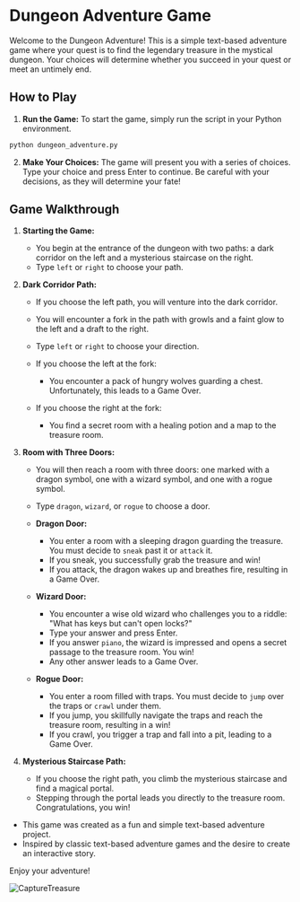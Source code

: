 
# Dungeon Adventure Game

Welcome to the Dungeon Adventure! This is a simple text-based adventure game where your quest is to find the legendary treasure in the mystical dungeon. Your choices will determine whether you succeed in your quest or meet an untimely end.

## How to Play

1. **Run the Game:**
   To start the game, simply run the script in your Python environment.

```bash
python dungeon_adventure.py
```

2. **Make Your Choices:**
   The game will present you with a series of choices. Type your choice and press Enter to continue. Be careful with your decisions, as they will determine your fate!

## Game Walkthrough

1. **Starting the Game:**
   - You begin at the entrance of the dungeon with two paths: a dark corridor on the left and a mysterious staircase on the right.
   - Type `left` or `right` to choose your path.

2. **Dark Corridor Path:**
   - If you choose the left path, you will venture into the dark corridor.
   - You will encounter a fork in the path with growls and a faint glow to the left and a draft to the right.
   - Type `left` or `right` to choose your direction.

   - If you choose the left at the fork:
     - You encounter a pack of hungry wolves guarding a chest. Unfortunately, this leads to a Game Over.
   - If you choose the right at the fork:
     - You find a secret room with a healing potion and a map to the treasure room.

3. **Room with Three Doors:**
   - You will then reach a room with three doors: one marked with a dragon symbol, one with a wizard symbol, and one with a rogue symbol.
   - Type `dragon`, `wizard`, or `rogue` to choose a door.

   - **Dragon Door:**
     - You enter a room with a sleeping dragon guarding the treasure. You must decide to `sneak` past it or `attack` it.
     - If you sneak, you successfully grab the treasure and win!
     - If you attack, the dragon wakes up and breathes fire, resulting in a Game Over.

   - **Wizard Door:**
     - You encounter a wise old wizard who challenges you to a riddle: "What has keys but can't open locks?"
     - Type your answer and press Enter.
     - If you answer `piano`, the wizard is impressed and opens a secret passage to the treasure room. You win!
     - Any other answer leads to a Game Over.

   - **Rogue Door:**
     - You enter a room filled with traps. You must decide to `jump` over the traps or `crawl` under them.
     - If you jump, you skillfully navigate the traps and reach the treasure room, resulting in a win!
     - If you crawl, you trigger a trap and fall into a pit, leading to a Game Over.

4. **Mysterious Staircase Path:**
   - If you choose the right path, you climb the mysterious staircase and find a magical portal.
   - Stepping through the portal leads you directly to the treasure room. Congratulations, you win!


- This game was created as a fun and simple text-based adventure project.
- Inspired by classic text-based adventure games and the desire to create an interactive story.

Enjoy your adventure!

![CaptureTreasure](https://github.com/user-attachments/assets/7aaa7447-75c8-4396-8f4a-2fc813bf2cf3)
